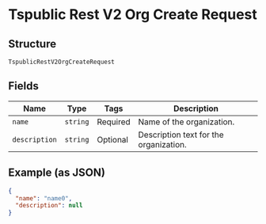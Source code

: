 
# Tspublic Rest V2 Org Create Request

## Structure

`TspublicRestV2OrgCreateRequest`

## Fields

| Name | Type | Tags | Description |
|  --- | --- | --- | --- |
| `name` | `string` | Required | Name of the organization. |
| `description` | `string` | Optional | Description text for the organization. |

## Example (as JSON)

```json
{
  "name": "name0",
  "description": null
}
```

